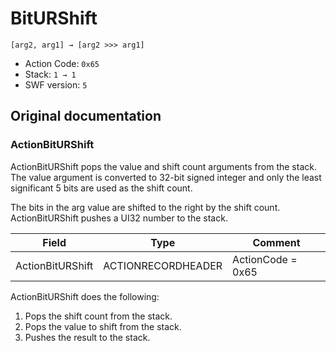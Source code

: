 # BitURShift

```
[arg2, arg1] → [arg2 >>> arg1]
```

- Action Code: `0x65`
- Stack: `1 → 1`
- SWF version: `5`

## Original documentation

### ActionBitURShift

ActionBitURShift pops the value and shift count arguments from the stack. The value argument is converted to
32-bit signed integer and only the least significant 5 bits are used as the shift count.

The bits in the arg value are shifted to the right by the shift count. ActionBitURShift pushes a UI32 number to the
stack.

| Field             | Type               | Comment                        |
|-------------------|--------------------|--------------------------------|
| ActionBitURShift  | ACTIONRECORDHEADER | ActionCode = 0x65              |

ActionBitURShift does the following:
1. Pops the shift count from the stack.
2. Pops the value to shift from the stack.
3. Pushes the result to the stack.
